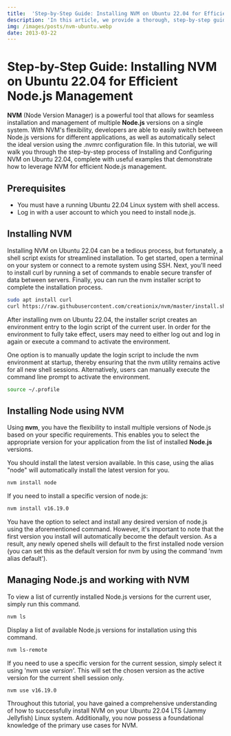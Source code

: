 ```yaml
---
title:  'Step-by-Step Guide: Installing NVM on Ubuntu 22.04 for Efficient Node.js Management'
description: 'In this article, we provide a thorough, step-by-step guide on how to install and set up NVM (Node Version Manager) on Ubuntu 22.04 for easy and efficient management of Node.js versions.'
img: /images/posts/nvm-ubuntu.webp
date: 2013-03-22
---
```

# Step-by-Step Guide: Installing NVM on Ubuntu 22.04 for Efficient Node.js Management

**NVM** (Node Version Manager) is a powerful tool that allows for seamless installation and management of multiple **Node.js** versions on a single system. With NVM's flexibility, developers are able to easily switch between Node.js versions for different applications, as well as automatically select the ideal version using the .nvmrc configuration file. In this tutorial, we will walk you through the step-by-step process of Installing and Configuring NVM on Ubuntu 22.04, complete with useful examples that demonstrate how to leverage NVM for efficient Node.js management.

## Prerequisites

- You must have a running Ubuntu 22.04 Linux system with shell access.
- Log in with a user account to which you need to install node.js.

## Installing NVM

Installing NVM on Ubuntu 22.04 can be a tedious process, but fortunately, a shell script exists for streamlined installation. To get started, open a terminal on your system or connect to a remote system using SSH. Next, you'll need to install curl by running a set of commands to enable secure transfer of data between servers. Finally, you can run the nvm installer script to complete the installation process.

``` bash
sudo apt install curl 
curl https://raw.githubusercontent.com/creationix/nvm/master/install.sh | bash 
```

After installing nvm on Ubuntu 22.04, the installer script creates an environment entry to the login script of the current user. In order for the environment to fully take effect, users may need to either log out and log in again or execute a command to activate the environment.

One option is to manually update the login script to include the nvm environment at startup, thereby ensuring that the nvm utility remains active for all new shell sessions. Alternatively, users can manually execute the command line prompt to activate the environment.

``` bash
source ~/.profile 
```
## Installing Node using NVM

Using **nvm**, you have the flexibility to install multiple versions of Node.js based on your specific requirements. This enables you to select the appropriate version for your application from the list of installed **Node.js** versions.

You should install the latest version available. In this case, using the alias "node" will automatically install the latest version for you.

``` bash
nvm install node 
```

If you need to install a specific version of node.js:

``` bash
nvm install v16.19.0
```
You have the option to select and install any desired version of node.js using the aforementioned command. However, it's important to note that the first version you install will automatically become the default version. As a result, any newly opened shells will default to the first installed node version (you can set this as the default version for nvm by using the command 'nvm alias default').

## Managing Node.js and working with NVM

To view a list of currently installed Node.js versions for the current user, simply run this command.

``` bash
nvm ls 
```

Display a list of available Node.js versions for installation using this command.

``` bash
nvm ls-remote 
```

If you need to use a specific version for the current session, simply select it using 'nvm use *version*'. This will set the chosen version as the active version for the current shell session only.

``` bash
nvm use v16.19.0
```

Throughout this tutorial, you have gained a comprehensive understanding of how to successfully install NVM on your Ubuntu 22.04 LTS (Jammy Jellyfish) Linux system. Additionally, you now possess a foundational knowledge of the primary use cases for NVM.